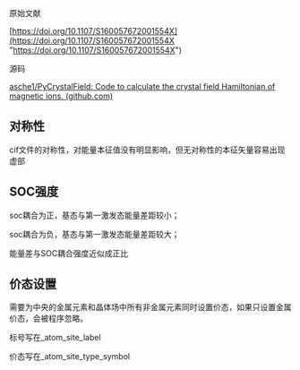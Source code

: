 
原始文献

[https://doi.org/10.1107/S160057672001554X](https://doi.org/10.1107/S160057672001554X "https://doi.org/10.1107/S160057672001554X")


源码

[asche1/PyCrystalField: Code to calculate the crystal field Hamiltonian of magnetic ions. (github.com)](https://github.com/asche1/PyCrystalField "asche1/PyCrystalField: Code to calculate the crystal field Hamiltonian of magnetic ions. (github.com)")

## 对称性

cif文件的对称性，对能量本征值没有明显影响，但无对称性的本征矢量容易出现虚部
## SOC强度

soc耦合为正，基态与第一激发态能量差距较小；

soc耦合为负，基态与第一激发态能量差距较大；

能量差与SOC耦合强度近似成正比
## 价态设置

需要为中央的金属元素和晶体场中所有非金属元素同时设置价态，如果只设置金属价态，会被程序忽略。

标号写在\_atom\_site\_label

价态写在\_atom\_site\_type\_symbol
